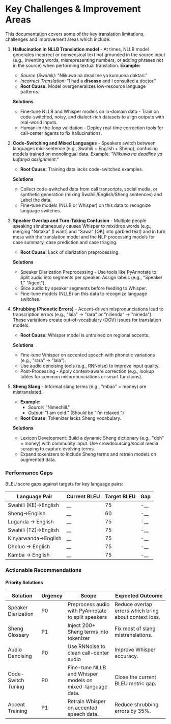 # Key Challenges & Improvement Areas

This documentation covers some of the key translation limitations, challenges and improvement areas which include:

1. **Hallucination in NLLB Translation model** - At times, NLLB model generates incorrect or nonsensical text not grounded in the source input (e.g., inventing words, misrepresenting numbers, or adding phrases not in the source) when performing textual translation.
 **Example:**  
     - *Source (Swahili):* "Nlikuwa na deadline ya kumuona daktari."  
     - *Incorrect Translation:* "I had a **disease** and I consulted a doctor."
     - **Root Cause:** Model overgeneralizes low-resource language patterns.  

   **Solutions**
   - Fine-tune NLLB and Whisper models on in-domain data - Train on code-switched, noisy, and dialect-rich
datasets to align outputs with real-world inputs.
   - Human-in-the-loop validation - Deploy real-time correction tools for call-center agents
to fix hallucinations.

2. **Code-Switching and Mixed Languages** - Speakers switch between languages mid-sentence (e.g., Swahili + English + Sheng), confusing models trained on monolingual data.
Example: *"Nlikuwa na deadline ya kufanya assignment."*
    - **Root Cause:** Training data lacks code-switched examples.

   **Solutions**

   - Collect code-switched data from call transcripts, social media, or synthetic generation (mixing Swahili/English/Sheng sentences) and Label the data.
   - Fine-tune models (NLLB or Whisper) on this data to recognize language switches.

3. **Speaker Overlap and Turn-Taking Confusion** - Multiple people speaking simultaneously
causes Whisper to mix/drop words (e.g., merging "Nataka" [I want] and "Sawa" [OK] into
garbled text) and in turn mess with the translation model and the NLP processing models
for case summary, case prediction and case triaging.
   - **Root Cause:** Lack of diarization preprocessing.  

   **Solutions**
   - Speaker Diarization Preprocessing - Use tools like PyAnnotate to: Split audio into segments per speaker. Assign labels (e.g., "Speaker 1," "Agent").
   - Slice audio by speaker segments before feeding to Whisper.
   - Fine-tune models (NLLB) on this data to recognize language switches.

4. **Shrubbing (Phonetic Errors)** - Accent-driven mispronunciations lead to transcription errors (e.g., "lala" → "rara" or "nilienda" → "nirieda"). These variations create out-of-vocabulary (OOV) issues for translation models.
   - **Root Cause:** Whisper model is untrained on regional accents.  

   **Solutions**

   - Fine-tune Whisper on accented speech with phonetic variations (e.g., "rara" → "lala").
   - Use audio denoising tools (e.g., RNNoise) to improve input quality.
   - Post-Processing - Apply context-aware correction (e.g., lookup tables for common
mispronunciations or smart functions).

5. **Sheng Slang** - Informal slang terms (e.g., "mbao" = money) are mistranslated.  
   - **Example:**  
     - *Source:* "Nimechill."  
     - *Output:* "I am cold." (Should be "I’m relaxed.")  
   - **Root Cause:** Tokenizer lacks Sheng vocabulary.

    **Solutions**
   - Lexicon Development: Build a dynamic Sheng dictionary (e.g., "doh" = money) with community input. Use crowdsourcing/social media scraping to capture evolving terms.
   - Expand tokenizers to include Sheng terms and retrain models on augmented data.

### **Performance Gaps**

BLEU score gaps against targets for key language pairs:  

| Language Pair       | Current BLEU | Target BLEU | Gap  |  
|---------------------|--------------|-------------|------|  
| Swahili (KE)→English | __          | 75          | -__  |  
| Sheng→English       | __           | 60          | -__  |  
| Luganda → English   | __           |  75         | -__  |
| Swahili (TZ)→English | __          | 75          | -__ |
| Kinyarwanda→English | __           |  75          | -__ |
| Dholuo → English    | __           |  75          | -__ |
| Kamba → English     | __           |  75          | -__ |

### **Actionable Recommendations**

#### Priority Solutions

| Solution       | Urgency | Scope | Expected Outcome |  
|---------------------|--------------|------|--------|
| Speaker Diarization | P0           | Preprocess audio with PyAnnotate to split speakers |  Reduce overlap errors which bring about context loss.|
| Sheng Glossary      | P1           | Inject 200+ Sheng terms into tokenizer |  Fix most of slang mistranslations.|
| Audio Denoising     | P0           | Use RNNoise to clean call-center audio      |  Improve Whisper accuracy. |
| Code-Switch Tuning  | P0           |  Fine-tune NLLB and Whisper models on mixed-language data. |  Close the current BLEU metric gap. |
| Accent Training    | P1           |  Retrain Whisper on accented speech data.      |  Reduce shrubbing errors by 35%. |
